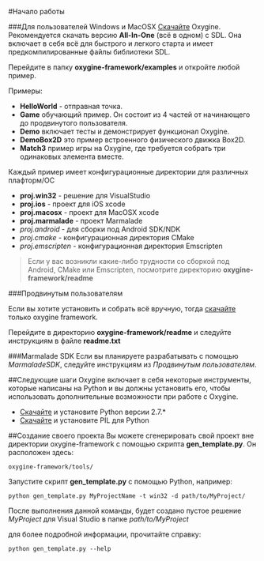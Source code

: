 #Начало работы

###Для пользователей Windows и MacOSX
[Скачайте](http://oxygine.org/download.php) Oxygine. Рекомендуется скачать версию **All-In-One** (всё в одном) с SDL. Она включает в себя всё для быстрого и легкого старта и имеет предкомпилированные файлы библиотеки SDL.

Перейдите в папку **oxygine-framework/examples** и откройте любой пример.

Примеры:

* **HelloWorld** - отправная точка.
* **Game** обучающий пример. Он состоит из 4 частей от начинающего до продвинутого пользователя.
* **Demo** включает тесты и демонстрирует функционал Oxygine.
* **DemoBox2D** это пример встроенного физического движка Box2D.
* **Match3** пример игры на Oxygine, где требуется собрать три одинаковых элемента вместе.
 
Каждый пример имеет конфигурационные директории для различных плафторм/ОС

* **proj.win32** - решение для VisualStudio
* **proj.ios** - проект для iOS xcode
* **proj.macosx** - проект для MacOSX xcode
* **proj.marmalade** - проект Marmalade
* *proj.android* - для сборки под Android SDK/NDK
* *proj.cmake* - конфигурационная директория CMake
* *proj.emscripten* - конфигурационная директория Emscripten

> Если у вас возникли какие-либо трудности со сборкой под Android, CMake или Emscripten, посмотрите директорию **oxygine-framework/readme**

###Продвинутым пользователям

Если вы хотите установить и собрать всё вручную, тогда [скачайте](http://oxygine.org/download.php) только oxygine framework.
   
Перейдите в директорию **oxygine-framework/readme** и следуйте инструкциям в файле **readme.txt**

###Marmalade SDK
Если вы планируете разрабатывать с помощью *MarmaladeSDK*, следуйте инструкциям из *Продвинутым пользователям*.

##Следующие шаги
Oxygine включает в себя некоторые инструменты, которые написаны на Python и вы должны установить его, чтобы использовать дополнительные возможности при работе с Oxygine.

* [Скачайте](https://www.python.org/downloads/) и установите Python версии 2.7.*
* [Скачайте](http://www.pythonware.com/products/pil/) и установите PIL для Python


##Создание своего проекта
Вы можете сгенерировать свой проект вне  директории oxygine-framework с помощью скрипта **gen_template.py**. Он расположен здесь:
  
	oxygine-framework/tools/

Запустите скрипт **gen_template.py** с помощью Python, например:

	python gen_template.py MyProjectName -t win32 -d path/to/MyProject/

После выполнения данной команды, будет создано пустое решение *MyProject* для Visual Studio в папке *path/to/MyProject*

для более подробной информации, прочитайте справку: 
	
	python gen_template.py --help
